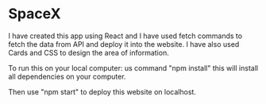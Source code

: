 # SpaceX
I have created this app using React and I have used fetch commands to fetch the data from API and deploy it into the website. I have also used Cards and CSS to design the area of information.

To run this on your local computer: us command "npm install" this will install all dependencies on your computer.

Then use "npm start" to deploy this website on localhost.
